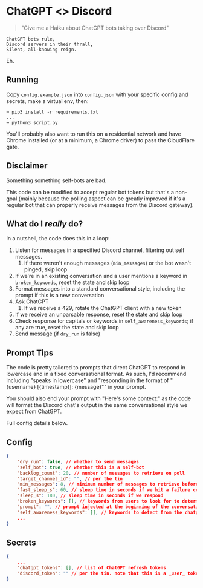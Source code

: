 # ChatGPT <> Discord

> "Give me a Haiku about ChatGPT bots taking over Discord"

```
ChatGPT bots rule,
Discord servers in their thrall,
Silent, all-knowing reign.
```

Eh.

## Running

Copy `config.example.json` into `config.json` with your specific config and secrets, make a virtual env, then:

```
➜ pip3 install -r requirements.txt
...
➜ python3 script.py
```

You'll probably also want to run this on a residential network and have Chrome installed (or at a minimum, a Chrome driver) to pass the CloudFlare gate.

## Disclaimer

Something something self-bots are bad.

This code can be modified to accept regular bot tokens but that's a non-goal (mainly because the polling aspect can be greatly improved if it's a regular bot that can properly receive messages from the Discord gateway).

## What do I _really_ do?

In a nutshell, the code does this in a loop:

1. Listen for messages in a specified Discord channel, filtering out self messages.
   1. If there weren't enough messages (`min_messages`) or the bot wasn't pinged, skip loop
2. If we're in an existing conversation and a user mentions a keyword in `broken_keywords`, reset the state and skip loop
3. Format messages into a standard conversational style, including the prompt if this is a new conversation
4. Ask ChatGPT
   1. If we receive a 429, rotate the ChatGPT client with a new token
5. If we receive an unparsable response, reset the state and skip loop
6. Check response for capitals or keywords in `self_awareness_keywords`; if any are true, reset the state and skip loop
7. Send message (if `dry_run` is false)

## Prompt Tips

The code is pretty tailored to prompts that direct ChatGPT to respond in lowercase and in a fixed conversational format. As such, I'd recommend including "speaks in lowercase" and "responding in the format of \"{username} [{timestamp}]: {message}\"" in your prompt.

You should also end your prompt with "Here's some context:" as the code will format the Discord chat's output in the same conversational style we expect from ChatGPT.

Full config details below.

## Config

```json
{
    "dry_run": false, // whether to send messages
    "self_bot": true, // whether this is a self-bot
    "backlog_count": 20, // number of messages to retrieve on poll
    "target_channel_id": "", // per the tin
    "min_messages": 8, // minimum number of messages to retrieve before responding
    "fast_sleep_s": 60, // sleep time in seconds if we hit a failure condiiton
    "sleep_s": 180, // sleep time in seconds if we respond
    "broken_keywords": [], // keywords from users to look for to determine if the bot is "broken"
    "prompt": "", // prompt injected at the beginning of the conversation
    "self_awareness_keywords": [], // keywords to detect from the chatgpt responses that determine whether we've attained "self-awareness" of the prompt
    ...
}
```

## Secrets

```json
{
    ...
    "chatgpt_tokens": [], // list of ChatGPT refresh tokens
    "discord_token": "" // per the tin. note that this is a _user_ token not a bot token
}
```
